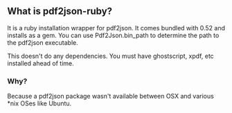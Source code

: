 ## What is pdf2json-ruby?

It is a ruby installation wrapper for pdf2json. It comes bundled with 0.52 and installs as a gem. You can use Pdf2Json.bin_path to determine the path to the pdf2json executable.

This doesn't do any dependencies. You must have ghostscript, xpdf, etc installed ahead of time.

### Why?

Because a pdf2json package wasn't available between OSX and various *nix OSes like Ubuntu.